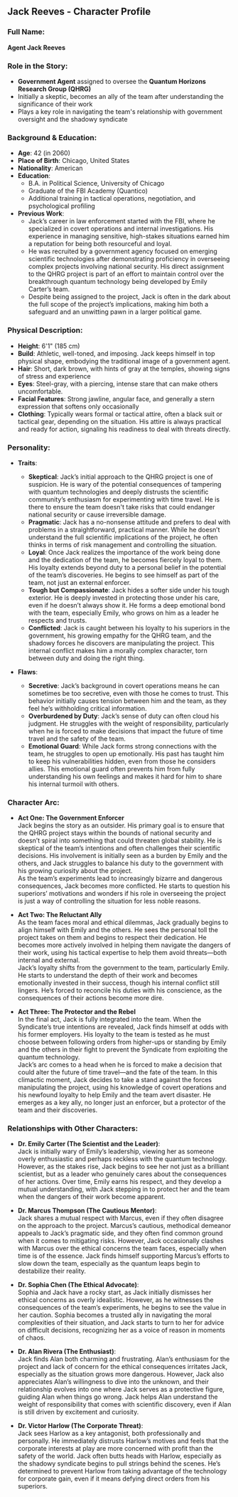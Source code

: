## **Jack Reeves - Character Profile**

### **Full Name:**  
**Agent Jack Reeves**

### **Role in the Story:**  
- **Government Agent** assigned to oversee the **Quantum Horizons Research Group (QHRG)**  
- Initially a skeptic, becomes an ally of the team after understanding the significance of their work  
- Plays a key role in navigating the team's relationship with government oversight and the shadowy syndicate  

### **Background & Education:**  
- **Age**: 42 (in 2060)  
- **Place of Birth**: Chicago, United States  
- **Nationality**: American  
- **Education**:  
  - B.A. in Political Science, University of Chicago  
  - Graduate of the FBI Academy (Quantico)  
  - Additional training in tactical operations, negotiation, and psychological profiling  
- **Previous Work**:  
  - Jack’s career in law enforcement started with the FBI, where he specialized in covert operations and internal investigations. His experience in managing sensitive, high-stakes situations earned him a reputation for being both resourceful and loyal.  
  - He was recruited by a government agency focused on emerging scientific technologies after demonstrating proficiency in overseeing complex projects involving national security. His direct assignment to the QHRG project is part of an effort to maintain control over the breakthrough quantum technology being developed by Emily Carter’s team.  
  - Despite being assigned to the project, Jack is often in the dark about the full scope of the project’s implications, making him both a safeguard and an unwitting pawn in a larger political game.

### **Physical Description:**  
- **Height**: 6'1" (185 cm)  
- **Build**: Athletic, well-toned, and imposing. Jack keeps himself in top physical shape, embodying the traditional image of a government agent.  
- **Hair**: Short, dark brown, with hints of gray at the temples, showing signs of stress and experience  
- **Eyes**: Steel-gray, with a piercing, intense stare that can make others uncomfortable.  
- **Facial Features**: Strong jawline, angular face, and generally a stern expression that softens only occasionally  
- **Clothing**: Typically wears formal or tactical attire, often a black suit or tactical gear, depending on the situation. His attire is always practical and ready for action, signaling his readiness to deal with threats directly.

### **Personality:**  
- **Traits**:  
  - **Skeptical**: Jack’s initial approach to the QHRG project is one of suspicion. He is wary of the potential consequences of tampering with quantum technologies and deeply distrusts the scientific community’s enthusiasm for experimenting with time travel. He is there to ensure the team doesn't take risks that could endanger national security or cause irreversible damage.  
  - **Pragmatic**: Jack has a no-nonsense attitude and prefers to deal with problems in a straightforward, practical manner. While he doesn’t understand the full scientific implications of the project, he often thinks in terms of risk management and controlling the situation.  
  - **Loyal**: Once Jack realizes the importance of the work being done and the dedication of the team, he becomes fiercely loyal to them. His loyalty extends beyond duty to a personal belief in the potential of the team’s discoveries. He begins to see himself as part of the team, not just an external enforcer.  
  - **Tough but Compassionate**: Jack hides a softer side under his tough exterior. He is deeply invested in protecting those under his care, even if he doesn’t always show it. He forms a deep emotional bond with the team, especially Emily, who grows on him as a leader he respects and trusts.  
  - **Conflicted**: Jack is caught between his loyalty to his superiors in the government, his growing empathy for the QHRG team, and the shadowy forces he discovers are manipulating the project. This internal conflict makes him a morally complex character, torn between duty and doing the right thing.

- **Flaws**:  
  - **Secretive**: Jack’s background in covert operations means he can sometimes be too secretive, even with those he comes to trust. This behavior initially causes tension between him and the team, as they feel he’s withholding critical information.  
  - **Overburdened by Duty**: Jack’s sense of duty can often cloud his judgment. He struggles with the weight of responsibility, particularly when he is forced to make decisions that impact the future of time travel and the safety of the team.  
  - **Emotional Guard**: While Jack forms strong connections with the team, he struggles to open up emotionally. His past has taught him to keep his vulnerabilities hidden, even from those he considers allies. This emotional guard often prevents him from fully understanding his own feelings and makes it hard for him to share his internal turmoil with others.

### **Character Arc:**

- **Act One: The Government Enforcer**  
  Jack begins the story as an outsider. His primary goal is to ensure that the QHRG project stays within the bounds of national security and doesn’t spiral into something that could threaten global stability. He is skeptical of the team’s intentions and often challenges their scientific decisions. His involvement is initially seen as a burden by Emily and the others, and Jack struggles to balance his duty to the government with his growing curiosity about the project.  
  As the team’s experiments lead to increasingly bizarre and dangerous consequences, Jack becomes more conflicted. He starts to question his superiors’ motivations and wonders if his role in overseeing the project is just a way of controlling the situation for less noble reasons.

- **Act Two: The Reluctant Ally**  
  As the team faces moral and ethical dilemmas, Jack gradually begins to align himself with Emily and the others. He sees the personal toll the project takes on them and begins to respect their dedication. He becomes more actively involved in helping them navigate the dangers of their work, using his tactical expertise to help them avoid threats—both internal and external.  
  Jack’s loyalty shifts from the government to the team, particularly Emily. He starts to understand the depth of their work and becomes emotionally invested in their success, though his internal conflict still lingers. He’s forced to reconcile his duties with his conscience, as the consequences of their actions become more dire.

- **Act Three: The Protector and the Rebel**  
  In the final act, Jack is fully integrated into the team. When the Syndicate’s true intentions are revealed, Jack finds himself at odds with his former employers. His loyalty to the team is tested as he must choose between following orders from higher-ups or standing by Emily and the others in their fight to prevent the Syndicate from exploiting the quantum technology.  
  Jack’s arc comes to a head when he is forced to make a decision that could alter the future of time travel—and the fate of the team. In this climactic moment, Jack decides to take a stand against the forces manipulating the project, using his knowledge of covert operations and his newfound loyalty to help Emily and the team avert disaster. He emerges as a key ally, no longer just an enforcer, but a protector of the team and their discoveries.

### **Relationships with Other Characters:**

- **Dr. Emily Carter (The Scientist and the Leader)**:  
  Jack is initially wary of Emily’s leadership, viewing her as someone overly enthusiastic and perhaps reckless with the quantum technology. However, as the stakes rise, Jack begins to see her not just as a brilliant scientist, but as a leader who genuinely cares about the consequences of her actions. Over time, Emily earns his respect, and they develop a mutual understanding, with Jack stepping in to protect her and the team when the dangers of their work become apparent.

- **Dr. Marcus Thompson (The Cautious Mentor)**:  
  Jack shares a mutual respect with Marcus, even if they often disagree on the approach to the project. Marcus’s cautious, methodical demeanor appeals to Jack’s pragmatic side, and they often find common ground when it comes to mitigating risks. However, Jack occasionally clashes with Marcus over the ethical concerns the team faces, especially when time is of the essence. Jack finds himself supporting Marcus’s efforts to slow down the team, especially as the quantum leaps begin to destabilize their reality.

- **Dr. Sophia Chen (The Ethical Advocate)**:  
  Sophia and Jack have a rocky start, as Jack initially dismisses her ethical concerns as overly idealistic. However, as he witnesses the consequences of the team’s experiments, he begins to see the value in her caution. Sophia becomes a trusted ally in navigating the moral complexities of their situation, and Jack starts to turn to her for advice on difficult decisions, recognizing her as a voice of reason in moments of chaos.

- **Dr. Alan Rivera (The Enthusiast)**:  
  Jack finds Alan both charming and frustrating. Alan’s enthusiasm for the project and lack of concern for the ethical consequences irritates Jack, especially as the situation grows more dangerous. However, Jack also appreciates Alan’s willingness to dive into the unknown, and their relationship evolves into one where Jack serves as a protective figure, guiding Alan when things go wrong. Jack helps Alan understand the weight of responsibility that comes with scientific discovery, even if Alan is still driven by excitement and curiosity.

- **Dr. Victor Harlow (The Corporate Threat)**:  
  Jack sees Harlow as a key antagonist, both professionally and personally. He immediately distrusts Harlow’s motives and feels that the corporate interests at play are more concerned with profit than the safety of the world. Jack often butts heads with Harlow, especially as the shadowy syndicate begins to pull strings behind the scenes. He’s determined to prevent Harlow from taking advantage of the technology for corporate gain, even if it means defying direct orders from his superiors.